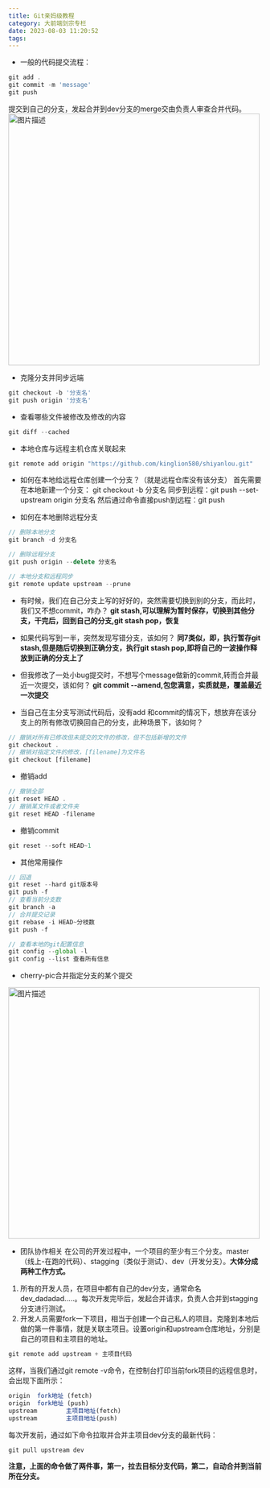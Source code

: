 ```yaml
---
title: Git亲妈级教程
category: 大前端剑宗专栏
date: 2023-08-03 11:20:52
tags:
---
```


- 一般的代码提交流程：
```javascript
git add .
git commit -m 'message'
git push
```
提交到自己的分支，发起合并到dev分支的merge交由负责人审查合并代码。
<img src="/img/git.jpg" alt="图片描述" width="500">

- 克隆分支并同步远端
```javascript
git checkout -b '分支名'
git push origin '分支名'
```

- 查看哪些文件被修改及修改的内容
```javascript
git diff --cached
```

- 本地仓库与远程主机仓库关联起来
```javascript
git remote add origin "https://github.com/kinglion580/shiyanlou.git"
```

- 如何在本地给远程仓库创建一个分支？（就是远程仓库没有该分支）
首先需要在本地新建一个分支： git checkout -b 分支名
同步到远程：git push --set-upstream origin 分支名
然后通过命令直接push到远程：git push

- 如何在本地删除远程分支
```javascript
// 删除本地分支
git branch -d 分支名

// 删除远程分支
git push origin --delete 分支名

// 本地分支和远程同步
git remote update upstream --prune
```

- 有时候，我们在自己分支上写的好好的，突然需要切换到别的分支，而此时，我们又不想commit，咋办？
**git stash,可以理解为暂时保存，切换到其他分支，干完后，回到自己的分支,git stash pop，恢复**

- 如果代码写到一半，突然发现写错分支，该如何？
**同7类似，即，执行暂存git stash,但是随后切换到正确分支，执行git stash pop,即将自己的一波操作释放到正确的分支上了**

- 但我修改了一处小bug提交时，不想写个message做新的commit,转而合并最近一次提交，该如何？
**git commit --amend,包您满意，实质就是，覆盖最近一次提交**

- 当自己在主分支写测试代码后，没有add 和commit的情况下，想放弃在该分支上的所有修改切换回自己的分支，此种场景下，该如何？
```javascript
// 撤销对所有已修改但未提交的文件的修改，但不包括新增的文件
git checkout .
// 撤销对指定文件的修改，[filename]为文件名
git checkout [filename] 
```
- 撤销add
```javascript
// 撤销全部
git reset HEAD .
// 撤销某文件或者文件夹
git reset HEAD -filename
```

- 撤销commit
```javascript
git reset --soft HEAD~1
```

- 其他常用操作
```javascript
// 回退
git reset --hard git版本号 
git push -f
// 查看当前分支数
git branch -a
// 合并提交记录
git rebase -i HEAD~分枝数
git push -f

// 查看本地的git配置信息
git config --global -l
git config --list 查看所有信息
```

- cherry-pic合并指定分支的某个提交
<img src="/img/cherry.jpg" alt="图片描述" width="500">

- 团队协作相关
在公司的开发过程中，一个项目的至少有三个分支。master（线上-在跑的代码）、stagging（类似于测试）、dev（开发分支）。**大体分成两种工作方式。**
1. 所有的开发人员，在项目中都有自己的dev分支，通常命名dev_dadadad.....。每次开发完毕后，发起合并请求，负责人合并到stagging分支进行测试。
2. 开发人员需要fork一下项目，相当于创建一个自己私人的项目。克隆到本地后做的第一件事情，就是关联主项目。设置origin和upstream仓库地址，分别是自己的项目和主项目的地址。
```javascript
git remote add upstream + 主项目代码
```
这样，当我们通过git remote -v命令，在控制台打印当前fork项目的远程信息时，会出现下面所示：
```javascript
origin  fork地址 (fetch)
origin  fork地址 (push)
upstream        主项目地址(fetch)
upstream        主项目地址(push)
```
每次开发前，通过如下命令拉取并合并主项目dev分支的最新代码：
```javascript
git pull upstream dev
```
**注意，上面的命令做了两件事，第一，拉去目标分支代码，第二，自动合并到当前所在分支。**